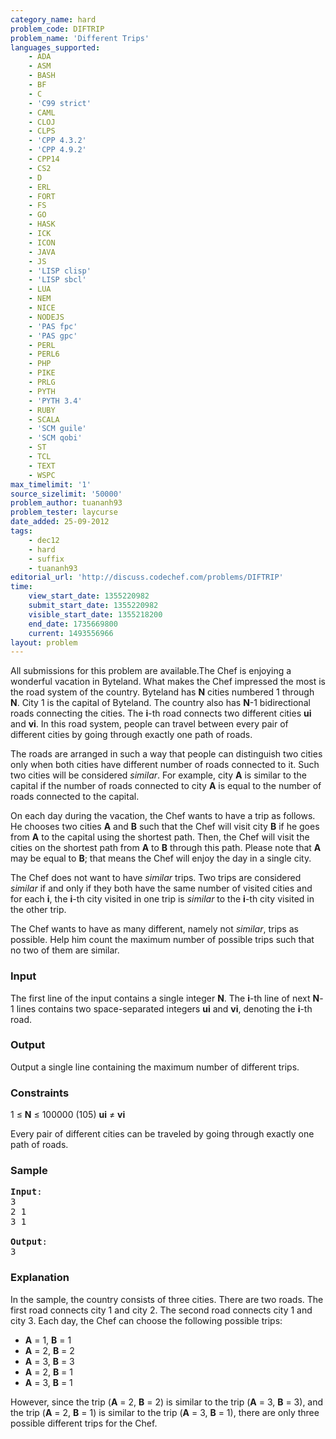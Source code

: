 ```yaml
---
category_name: hard
problem_code: DIFTRIP
problem_name: 'Different Trips'
languages_supported:
    - ADA
    - ASM
    - BASH
    - BF
    - C
    - 'C99 strict'
    - CAML
    - CLOJ
    - CLPS
    - 'CPP 4.3.2'
    - 'CPP 4.9.2'
    - CPP14
    - CS2
    - D
    - ERL
    - FORT
    - FS
    - GO
    - HASK
    - ICK
    - ICON
    - JAVA
    - JS
    - 'LISP clisp'
    - 'LISP sbcl'
    - LUA
    - NEM
    - NICE
    - NODEJS
    - 'PAS fpc'
    - 'PAS gpc'
    - PERL
    - PERL6
    - PHP
    - PIKE
    - PRLG
    - PYTH
    - 'PYTH 3.4'
    - RUBY
    - SCALA
    - 'SCM guile'
    - 'SCM qobi'
    - ST
    - TCL
    - TEXT
    - WSPC
max_timelimit: '1'
source_sizelimit: '50000'
problem_author: tuananh93
problem_tester: laycurse
date_added: 25-09-2012
tags:
    - dec12
    - hard
    - suffix
    - tuananh93
editorial_url: 'http://discuss.codechef.com/problems/DIFTRIP'
time:
    view_start_date: 1355220982
    submit_start_date: 1355220982
    visible_start_date: 1355218200
    end_date: 1735669800
    current: 1493556966
layout: problem
---
```

All submissions for this problem are available.The Chef is enjoying a wonderful vacation in Byteland. What makes the Chef impressed the most is the road system of the country. Byteland has **N** cities numbered 1 through **N**. City 1 is the capital of Byteland. The country also has **N**-1 bidirectional roads connecting the cities. The **i**-th road connects two different cities **ui** and **vi**. In this road system, people can travel between every pair of different cities by going through exactly one path of roads.

The roads are arranged in such a way that people can distinguish two cities only when both cities have different number of roads connected to it. Such two cities will be considered *similar*. For example, city **A** is similar to the capital if the number of roads connected to city **A** is equal to the number of roads connected to the capital.

On each day during the vacation, the Chef wants to have a trip as follows. He chooses two cities **A** and **B** such that the Chef will visit city **B** if he goes from **A** to the capital using the shortest path. Then, the Chef will visit the cities on the shortest path from **A** to **B** through this path. Please note that **A** may be equal to **B**; that means the Chef will enjoy the day in a single city.

The Chef does not want to have *similar* trips. Two trips are considered *similar* if and only if
they both have the same number of visited cities and for each **i**, the **i**-th city visited in one trip is *similar* to the **i**-th city visited in the other trip.

The Chef wants to have as many different, namely not *similar*, trips as possible. Help him count the maximum number of possible trips such that no two of them are similar.

### Input

The first line of the input contains a single integer **N**. The **i**-th line of next **N**-1 lines contains two space-separated integers **ui** and **vi**, denoting the **i**-th road.

### Output

Output a single line containing the maximum number of different trips.

### Constraints

1 ≤ **N** ≤ 100000 (105)
**ui** ≠ **vi**

Every pair of different cities can be traveled by going through exactly one path of roads.

### Sample

<pre>
<b>Input</b>:
3
2 1
3 1

<b>Output</b>:
3
</pre>
### Explanation

In the sample, the country consists of three cities.
There are two roads. The first road connects city 1 and city 2.
The second road connects city 1 and city 3.
Each day, the Chef can choose the following possible trips:

- **A** = 1, **B** = 1
- **A** = 2, **B** = 2
- **A** = 3, **B** = 3
- **A** = 2, **B** = 1
- **A** = 3, **B** = 1

However, since the trip (**A** = 2, **B** = 2) is similar to the trip (**A** = 3, **B** = 3),
and the trip (**A** = 2, **B** = 1) is similar to the trip (**A** = 3, **B** = 1),
there are only three possible different trips for the Chef.
